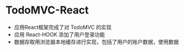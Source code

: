 # TodoMVC-React

- 应用React框架完成了对 TodoMVC 的实现
- 应用 React-HOOK 添加了用户登录功能
- 数据存取用浏览器本地缓存进行实现，包括了用户的账户数据，使用数据
